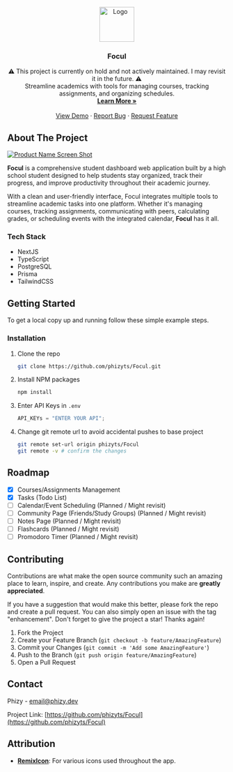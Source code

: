 <br />
<div align="center">
  <a href="https://github.com/phizyts/focul">
    <img src="https://res.cloudinary.com/dyu7ogoqc/image/upload/f_auto,q_auto/Focul" alt="Logo" width="80" height="80">
  </a>

<h3 align="center">Focul</h3>

  <p align="center">
  ⚠️ This project is currently on hold and not actively maintained. I may revisit it in the future. ⚠️
    <br />
    Streamline academics with tools for managing courses, tracking assignments, and organizing schedules.
    <br />
    <a href="https://focul.org/"><strong>Learn More »</strong></a>
    <br />
    <br />
    <a href="https://focul.org/">View Demo</a>
    ·
    <a href="https://github.com/phizyts/focul/issues/new?labels=bug&template=bug-report---.md">Report Bug</a>
    ·
    <a href="https://github.com/phizyts/focul/issues/new?labels=enhancement&template=feature-request---.md">Request Feature</a>
  </p>
</div>

## About The Project

[![Product Name Screen Shot](https://res.cloudinary.com/dyu7ogoqc/image/upload/f_auto,q_auto/Focul_Landing)](https://res.cloudinary.com/dyu7ogoqc/image/upload/f_auto,q_auto/Focul_Landing)

**Focul** is a comprehensive student dashboard web application built by a high
school student designed to help students stay organized, track their progress,
and improve productivity throughout their academic journey.

With a clean and user-friendly interface, Focul integrates multiple tools to
streamline academic tasks into one platform. Whether it's managing courses,
tracking assignments, communicating with peers, calculating grades, or
scheduling events with the integrated calendar, **Focul** has it all.

### Tech Stack

- NextJS
- TypeScript
- PostgreSQL
- Prisma
- TailwindCSS

## Getting Started

To get a local copy up and running follow these simple example steps.

### Installation

1. Clone the repo
   ```sh
   git clone https://github.com/phizyts/Focul.git
   ```
2. Install NPM packages
   ```sh
   npm install
   ```
3. Enter API Keys in `.env`
   ```js
   API_KEYs = "ENTER YOUR API";
   ```
4. Change git remote url to avoid accidental pushes to base project
   ```sh
   git remote set-url origin phizyts/Focul
   git remote -v # confirm the changes
   ```

## Roadmap

- [x] Courses/Assignments Management
- [x] Tasks (Todo List)
- [ ] Calendar/Event Scheduling (Planned / Might revisit)
- [ ] Community Page (Friends/Study Groups) (Planned / Might revisit)
- [ ] Notes Page (Planned / Might revisit)
- [ ] Flashcards (Planned / Might revisit)
- [ ] Promodoro Timer (Planned / Might revisit)

## Contributing

Contributions are what make the open source community such an amazing place to
learn, inspire, and create. Any contributions you make are **greatly
appreciated**.

If you have a suggestion that would make this better, please fork the repo and
create a pull request. You can also simply open an issue with the tag
"enhancement". Don't forget to give the project a star! Thanks again!

1. Fork the Project
2. Create your Feature Branch (`git checkout -b feature/AmazingFeature`)
3. Commit your Changes (`git commit -m 'Add some AmazingFeature'`)
4. Push to the Branch (`git push origin feature/AmazingFeature`)
5. Open a Pull Request

## Contact

Phizy - email@phizy.dev

Project Link:
[https://github.com/phizyts/Focul](https://github.com/phizyts/Focul)

## Attribution

- **[RemixIcon](https://remixicon.com/)**: For various icons used throughout the
  app.
